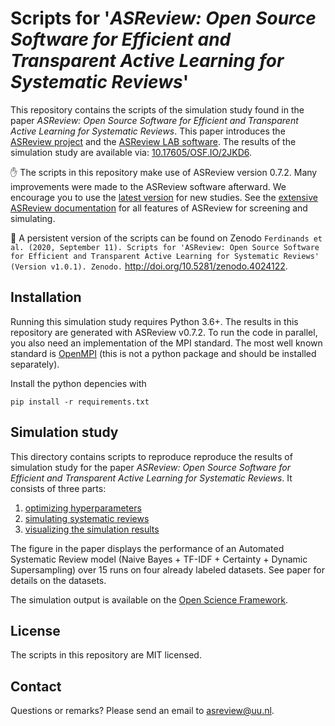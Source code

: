 # Scripts for '*ASReview: Open Source Software for Efficient and Transparent Active Learning for Systematic Reviews*'

This repository contains the scripts of the simulation study found in the paper *ASReview: Open Source Software for Efficient and Transparent Active Learning for Systematic Reviews*. This paper introduces the [ASReview project](https://github.com/asreview) and the [ASReview LAB software](https://github.com/asreview/asreview). The results of the simulation study are available via: [10.17605/OSF.IO/2JKD6](https://www.doi.org/10.17605/OSF.IO/2JKD6).

:raised_hand: The scripts in this repository make use of ASReview version 0.7.2. Many improvements were made to the ASReview software afterward. We encourage you to use the [latest version](https://pypi.org/project/asreview/) for new studies. See the [extensive ASReview documentation](https://asreview.readthedocs.io/en/latest/) for all features of ASReview for screening and simulating. 

:arrows_counterclockwise: A persistent version of the scripts can be found on Zenodo `Ferdinands et al. (2020, September 11). Scripts for 'ASReview: Open Source Software for Efficient and Transparent Active Learning for Systematic Reviews' (Version v1.0.1). Zenodo.` http://doi.org/10.5281/zenodo.4024122.

## Installation

Running this simulation study requires Python 3.6+. The results in this repository are generated with ASReview v0.7.2. To run the code in parallel, you also need an implementation of the MPI standard. The most well known standard is [OpenMPI](https://www.open-mpi.org/) (this is not a python package and should be installed separately).

Install the python depencies with
```
pip install -r requirements.txt
```

## Simulation study

This directory contains scripts to reproduce reproduce the results of simulation study for the paper *ASReview: Open Source Software for Efficient and Transparent Active Learning for Systematic Reviews*. It consists of three parts:

1) [optimizing hyperparameters](Hyperparameter_optimization)
2) [simulating systematic reviews](Simulation)
3) [visualizing the simulation results](Visualization)

The figure in the paper displays the performance of an Automated Systematic Review model (Naive Bayes + TF-IDF + Certainty + Dynamic Supersampling) over 15 runs on four already labeled datasets. See paper for details on the datasets.

The simulation output is available on the [Open Science Framework](https://www.doi.org/10.17605/OSF.IO/2JKD6).

## License

The scripts in this repository are MIT licensed. 

## Contact

Questions or remarks? Please send an email to asreview@uu.nl. 

